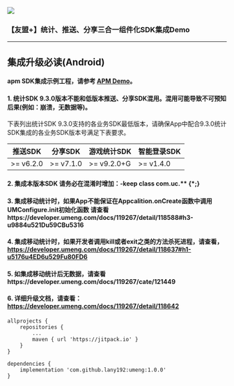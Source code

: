 [![](https://jitpack.io/v/lany192/umeng.svg)](https://jitpack.io/#lany192/umeng)
### 【友盟+】统计、推送、分享三合一组件化SDK集成Demo


---
## 集成升级必读(Android)

#### apm SDK集成示例工程，请参考 [APM Demo](http://docs-aliyun.cn-hangzhou.oss.aliyun-inc.com/assets/attach/176778/UMDP_zh/1608017839531/CrashDemo.zip)。

#### 1. 统计SDK 9.3.0版本不能和低版本推送、分享SDK混用。混用可能导致不可预知后果(例如：崩溃，无数据等)。

下表列出统计SDK 9.3.0支持的各业务SDK最低版本，请确保App中配合9.3.0统计SDK集成的各业务SDK版本号满足下表要求。


| 推送SDK | 分享SDK | 游戏统计SDK| 智能登录SDK| 
| -------- | -------- | --------| ---------|
| >= v6.2.0    | >= v7.1.0 |  >= v9.2.0+G | >= v1.4.0 |


#### 2. 集成本版本SDK 请务必在混淆时增加：-keep class com.uc.** {*;}

#### 3. 集成移动统计时，如果App不能保证在Appcalition.onCreate函数中调用UMConfigure.init初始化函数 请查看https://developer.umeng.com/docs/119267/detail/118588#h3-u9884u521Du59CBu5316

#### 4. 集成移动统计时，如果开发者调用kill或者exit之类的方法杀死进程，请查看，https://developer.umeng.com/docs/119267/detail/118637#h1-u5176u4ED6u529Fu80FD6

#### 5. 如集成移动统计后无数据，请查看https://developer.umeng.com/docs/119267/cate/121449 

#### 6. 详细升级文档，请查看：https://developer.umeng.com/docs/119267/detail/118642


	allprojects {
		repositories {
			...
			maven { url 'https://jitpack.io' }
		}
	}
	
    dependencies {
        implementation 'com.github.lany192:umeng:1.0.0'
    }

